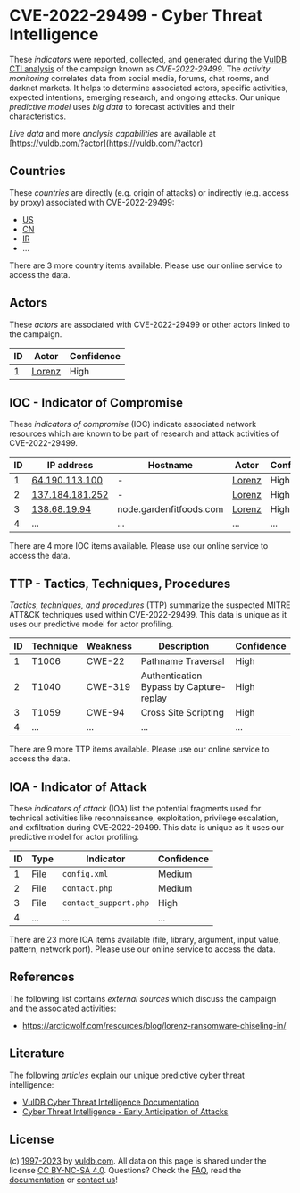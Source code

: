 # CVE-2022-29499 - Cyber Threat Intelligence

These _indicators_ were reported, collected, and generated during the [VulDB CTI analysis](https://vuldb.com/?kb.cti) of the campaign known as _CVE-2022-29499_. The _activity monitoring_ correlates data from social media, forums, chat rooms, and darknet markets. It helps to determine associated actors, specific activities, expected intentions, emerging research, and ongoing attacks. Our unique _predictive model_ uses _big data_ to forecast activities and their characteristics.

_Live data_ and more _analysis capabilities_ are available at [https://vuldb.com/?actor](https://vuldb.com/?actor)

## Countries

These _countries_ are directly (e.g. origin of attacks) or indirectly (e.g. access by proxy) associated with CVE-2022-29499:

* [US](https://vuldb.com/?country.us)
* [CN](https://vuldb.com/?country.cn)
* [IR](https://vuldb.com/?country.ir)
* ...

There are 3 more country items available. Please use our online service to access the data.

## Actors

These _actors_ are associated with CVE-2022-29499 or other actors linked to the campaign.

ID | Actor | Confidence
-- | ----- | ----------
1 | [Lorenz](https://vuldb.com/?actor.lorenz) | High

## IOC - Indicator of Compromise

These _indicators of compromise_ (IOC) indicate associated network resources which are known to be part of research and attack activities of CVE-2022-29499.

ID | IP address | Hostname | Actor | Confidence
-- | ---------- | -------- | ----- | ----------
1 | [64.190.113.100](https://vuldb.com/?ip.64.190.113.100) | - | [Lorenz](https://vuldb.com/?actor.lorenz) | High
2 | [137.184.181.252](https://vuldb.com/?ip.137.184.181.252) | - | [Lorenz](https://vuldb.com/?actor.lorenz) | High
3 | [138.68.19.94](https://vuldb.com/?ip.138.68.19.94) | node.gardenfitfoods.com | [Lorenz](https://vuldb.com/?actor.lorenz) | High
4 | ... | ... | ... | ...

There are 4 more IOC items available. Please use our online service to access the data.

## TTP - Tactics, Techniques, Procedures

_Tactics, techniques, and procedures_ (TTP) summarize the suspected MITRE ATT&CK techniques used within CVE-2022-29499. This data is unique as it uses our predictive model for actor profiling.

ID | Technique | Weakness | Description | Confidence
-- | --------- | -------- | ----------- | ----------
1 | T1006 | CWE-22 | Pathname Traversal | High
2 | T1040 | CWE-319 | Authentication Bypass by Capture-replay | High
3 | T1059 | CWE-94 | Cross Site Scripting | High
4 | ... | ... | ... | ...

There are 9 more TTP items available. Please use our online service to access the data.

## IOA - Indicator of Attack

These _indicators of attack_ (IOA) list the potential fragments used for technical activities like reconnaissance, exploitation, privilege escalation, and exfiltration during CVE-2022-29499. This data is unique as it uses our predictive model for actor profiling.

ID | Type | Indicator | Confidence
-- | ---- | --------- | ----------
1 | File | `config.xml` | Medium
2 | File | `contact.php` | Medium
3 | File | `contact_support.php` | High
4 | ... | ... | ...

There are 23 more IOA items available (file, library, argument, input value, pattern, network port). Please use our online service to access the data.

## References

The following list contains _external sources_ which discuss the campaign and the associated activities:

* https://arcticwolf.com/resources/blog/lorenz-ransomware-chiseling-in/

## Literature

The following _articles_ explain our unique predictive cyber threat intelligence:

* [VulDB Cyber Threat Intelligence Documentation](https://vuldb.com/?kb.cti)
* [Cyber Threat Intelligence - Early Anticipation of Attacks](https://www.scip.ch/en/?labs.20201022)

## License

(c) [1997-2023](https://vuldb.com/?kb.changelog) by [vuldb.com](https://vuldb.com/?kb.about). All data on this page is shared under the license [CC BY-NC-SA 4.0](https://creativecommons.org/licenses/by-nc-sa/4.0/). Questions? Check the [FAQ](https://vuldb.com/?kb.faq), read the [documentation](https://vuldb.com/?kb) or [contact us](https://vuldb.com/?contact)!
